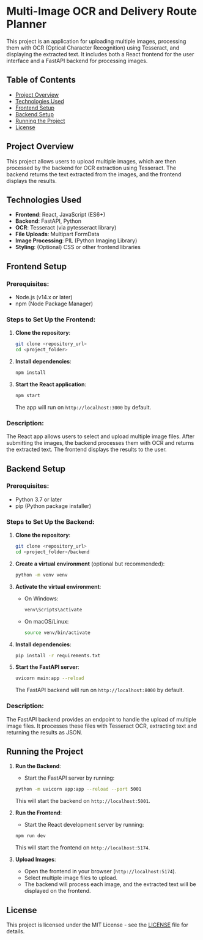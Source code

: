 # Multi-Image OCR and Delivery Route Planner

This project is an application for uploading multiple images, processing them with OCR (Optical Character Recognition) using Tesseract, and displaying the extracted text. It includes both a React frontend for the user interface and a FastAPI backend for processing images.

## Table of Contents
- [Project Overview](#project-overview)
- [Technologies Used](#technologies-used)
- [Frontend Setup](#frontend-setup)
- [Backend Setup](#backend-setup)
- [Running the Project](#running-the-project)
- [License](#license)

## Project Overview
This project allows users to upload multiple images, which are then processed by the backend for OCR extraction using Tesseract. The backend returns the text extracted from the images, and the frontend displays the results.

## Technologies Used
- **Frontend**: React, JavaScript (ES6+)
- **Backend**: FastAPI, Python
- **OCR**: Tesseract (via pytesseract library)
- **File Uploads**: Multipart FormData
- **Image Processing**: PIL (Python Imaging Library)
- **Styling**: (Optional) CSS or other frontend libraries

## Frontend Setup

### Prerequisites:
- Node.js (v14.x or later)
- npm (Node Package Manager)

### Steps to Set Up the Frontend:
1. **Clone the repository**:
    ```bash
    git clone <repository_url>
    cd <project_folder>
    ```

2. **Install dependencies**:
    ```bash
    npm install
    ```

3. **Start the React application**:
    ```bash
    npm start
    ```

    The app will run on `http://localhost:3000` by default.

### Description:
The React app allows users to select and upload multiple image files. After submitting the images, the backend processes them with OCR and returns the extracted text. The frontend displays the results to the user.

## Backend Setup

### Prerequisites:
- Python 3.7 or later
- pip (Python package installer)

### Steps to Set Up the Backend:
1. **Clone the repository**:
    ```bash
    git clone <repository_url>
    cd <project_folder>/backend
    ```

2. **Create a virtual environment** (optional but recommended):
    ```bash
    python -m venv venv
    ```

3. **Activate the virtual environment**:
    - On Windows:
        ```bash
        venv\Scripts\activate
        ```
    - On macOS/Linux:
        ```bash
        source venv/bin/activate
        ```

4. **Install dependencies**:
    ```bash
    pip install -r requirements.txt
    ```

5. **Start the FastAPI server**:
    ```bash
    uvicorn main:app --reload
    ```

    The FastAPI backend will run on `http://localhost:8000` by default.

### Description:
The FastAPI backend provides an endpoint to handle the upload of multiple image files. It processes these files with Tesseract OCR, extracting text and returning the results as JSON.

## Running the Project

1. **Run the Backend**:
    - Start the FastAPI server by running:
    ```bash
    python -m uvicorn app:app --reload --port 5001
    ```

    This will start the backend on `http://localhost:5001`.

2. **Run the Frontend**:
    - Start the React development server by running:
    ```bash
    npm run dev
    ```

    This will start the frontend on `http://localhost:5174`.

3. **Upload Images**:
    - Open the frontend in your browser (`http://localhost:5174`).
    - Select multiple image files to upload.
    - The backend will process each image, and the extracted text will be displayed on the frontend.


## License
This project is licensed under the MIT License - see the [LICENSE](LICENSE) file for details.


